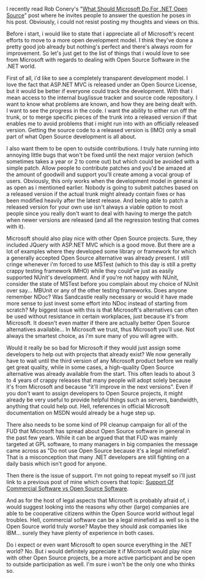 I recently read Rob Conery's "<a href="http://blog.wekeroad.com/blog/what-should-microsoft-do-for-net-open-source/">What Should Microsoft Do For .NET Open Source</a>" post where he invites people to answer the question he poses in his post.  Obviously, i could not resist posting my thoughts and views on this.

Before i start, i would like to state that i appreciate all of Microsoft's recent efforts to move to a more open development model.  I think they've done a pretty good job already but nothing's perfect and there's always room for improvement.  So let's just get to the list of things that i would love to see from Microsoft with regards to dealing with Open Source Software in the .NET world.

First of all, i'd like to see a completely transparent development model.  I love the fact that ASP.NET MVC is released under an Open Source License, but it would be better if everyone could track the development.  With that i mean access to the internal bug/issue tracker and source code repository.  I want to know what problems are known, and how they are being dealt with.  I want to see the progress in the code.  I want the ability to either run off the trunk, or to merge specific pieces of the trunk into a released version if that enables me to avoid problems that i might run into with an officially released version.  Getting the source code to a released version is (IMO) only a small part of what Open Source development is all about.

I also want them to be open to outside contributions.  I truly hate running into annoying little bugs that won't be fixed until the next major version (which sometimes takes a year or 2 to come out) but which could be avoided with a simple patch.  Allow people to contribute patches and you'd be amazed at the amount of goodwill and support you'll create among a vocal group of users.  Obviously, this only works when the development model in general is as open as i mentioned earlier.  Nobody is going to submit patches based on a released version if the actual trunk might already contain fixes or has been modified heavily after the latest release.  And being able to patch a released version for your own use isn't always a viable option to most people since you really don't want to deal with having to merge the patch when newer versions are released (and all the regression testing that comes with it).

Microsoft should also play nice with other Open Source projects.  Sure, they included JQuery with ASP.NET MVC which is a good move.  But there are a lot of examples where they developed some library or framework for which a generally accepted Open Source alternative was already present.  I still cringe whenever i'm forced to use MSTest (which to this day is still a pretty crappy testing framework IMHO) while they could've just as easily supported NUnit's development.  And if you're not happy with NUnit, consider the state of MSTest before you complain about my choice of NUnit over say... MBUnit or any of the other testing frameworks.  Does anyone remember NDoc? Was Sandcastle really necessary or would it have made more sense to just invest some effort into NDoc instead of starting from scratch?  My biggest issue with this is that Microsoft's alternatives can often be used without resistance in certain workplaces, just because it's from Microsoft.  It doesn't even matter if there are actually better Open Source alternatives available... In Microsoft we trust, thus Microsoft you'll use.  Not always the smartest choice, as i'm sure many of you will agree with.

Would it really be so bad for Microsoft if they would just assign some developers to help out with projects that already exist?  We now generally have to wait until the third version of any Microsoft product before we really get great quality, while in some cases, a high-quality Open Source alternative was already available from the start.  This often leads to about 3 to 4 years of crappy releases that many people will adopt solely because it's from Microsoft and because "it'll improve in the next versions".   Even if you don't want to assign developers to Open Source projects, it might already be very useful to provide helpful things such as servers, bandwidth, anything that could help out.  Hell, references in official Microsoft documentation on MSDN would already be a huge step up.

There also needs to be some kind of PR cleanup campaign for all of the FUD that Microsoft has spread about Open Source software in general in the past few years.  While it can be argued that that FUD was mainly targeted at GPL software, to many managers in big companies the message came across as "Do not use Open Source because it's a legal minefield".   That is a misconception that many .NET developers are still fighting on a daily basis which isn't good for anyone.

Then there is the issue of support.  I'm not going to repeat myself so i'll just link to a previous post of mine which covers that topic: <a href="http://davybrion.com/blog/2009/03/support-of-commercial-software-vs-open-source-software/">Support Of Commercial Software vs Open Source Software</a>.  

And as for the host of legal aspects that Microsoft is probably afraid of, i would suggest looking into the reasons why other (large) companies are able to be cooperative citizens within the Open Source world without legal troubles.  Hell, commercial software can be a legal minefield as well so is the Open Source world truly worse?  Maybe they should ask companies like IBM... surely they have plenty of experience in both cases.

Do i expect or even want Microsoft to open source everything in the .NET world? No.  But i would definitely appreciate it if Microsoft would play nice with other Open Source projects, be a more active participant and be open to outside participation as well.  I'm sure i won't be the only one who thinks so.